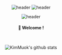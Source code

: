 <div align="center"> 
 
![header](https://capsule-render.vercel.app/api?type=wave&color=auto&height=300&section=header&text=capsule%20render&fontSize=90)
![header](https://capsule-render.vercel.app/api?text=Hello%World!)


![header](https://capsule-render.vercel.app/api?type=cylinder&color=gradient&animation=fadeIn&text=KimMuok)
####  :wave: Welcome !
 <br/> 

![KimMuok's github stats](https://github-readme-stats.vercel.app/api?username=Muokok&show_icons=true&theme=radical)

</div>
